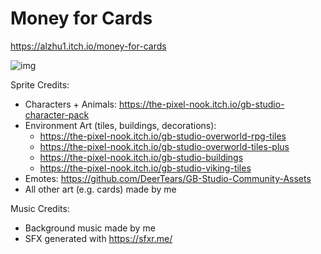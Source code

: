 # Money for Cards

https://alzhu1.itch.io/money-for-cards

![img](https://img.itch.zone/aW1hZ2UvMzQ0MTY1OC8yMDUzMzg2Ni5wbmc=/original/hVkh%2FA.png)

Sprite Credits:
* Characters + Animals: https://the-pixel-nook.itch.io/gb-studio-character-pack
* Environment Art (tiles, buildings, decorations):
  * https://the-pixel-nook.itch.io/gb-studio-overworld-rpg-tiles
  * https://the-pixel-nook.itch.io/gb-studio-overworld-tiles-plus
  * https://the-pixel-nook.itch.io/gb-studio-buildings
  * https://the-pixel-nook.itch.io/gb-studio-viking-tiles
* Emotes: https://github.com/DeerTears/GB-Studio-Community-Assets
* All other art (e.g. cards) made by me

Music Credits:
* Background music made by me
* SFX generated with https://sfxr.me/